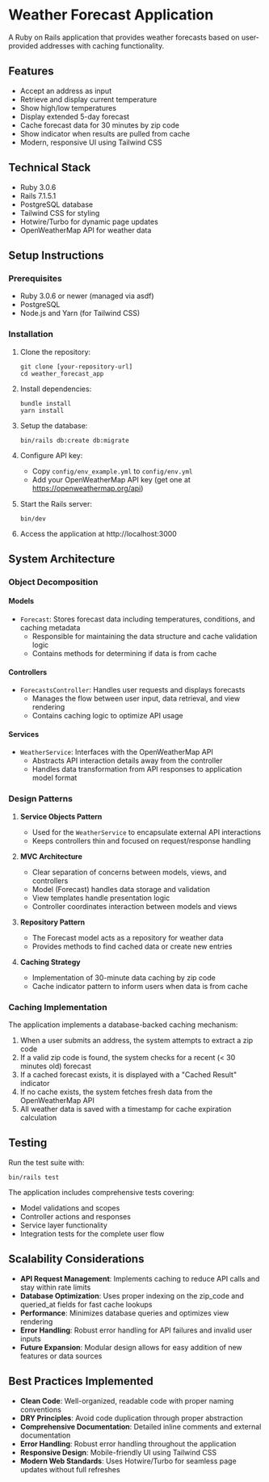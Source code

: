 # Weather Forecast Application

A Ruby on Rails application that provides weather forecasts based on user-provided addresses with caching functionality.

## Features

- Accept an address as input
- Retrieve and display current temperature
- Show high/low temperatures
- Display extended 5-day forecast
- Cache forecast data for 30 minutes by zip code
- Show indicator when results are pulled from cache
- Modern, responsive UI using Tailwind CSS

## Technical Stack

- Ruby 3.0.6
- Rails 7.1.5.1
- PostgreSQL database
- Tailwind CSS for styling
- Hotwire/Turbo for dynamic page updates
- OpenWeatherMap API for weather data

## Setup Instructions

### Prerequisites

- Ruby 3.0.6 or newer (managed via asdf)
- PostgreSQL
- Node.js and Yarn (for Tailwind CSS)

### Installation

1. Clone the repository:
   ```
   git clone [your-repository-url]
   cd weather_forecast_app
   ```

2. Install dependencies:
   ```
   bundle install
   yarn install
   ```

3. Setup the database:
   ```
   bin/rails db:create db:migrate
   ```

4. Configure API key:
   - Copy `config/env_example.yml` to `config/env.yml`
   - Add your OpenWeatherMap API key (get one at https://openweathermap.org/api)

5. Start the Rails server:
   ```
   bin/dev
   ```

6. Access the application at http://localhost:3000

## System Architecture

### Object Decomposition

#### Models
- `Forecast`: Stores forecast data including temperatures, conditions, and caching metadata
  - Responsible for maintaining the data structure and cache validation logic
  - Contains methods for determining if data is from cache

#### Controllers
- `ForecastsController`: Handles user requests and displays forecasts
  - Manages the flow between user input, data retrieval, and view rendering
  - Contains caching logic to optimize API usage

#### Services
- `WeatherService`: Interfaces with the OpenWeatherMap API
  - Abstracts API interaction details away from the controller
  - Handles data transformation from API responses to application model format

### Design Patterns

1. **Service Objects Pattern**
   - Used for the `WeatherService` to encapsulate external API interactions
   - Keeps controllers thin and focused on request/response handling

2. **MVC Architecture**
   - Clear separation of concerns between models, views, and controllers
   - Model (Forecast) handles data storage and validation
   - View templates handle presentation logic
   - Controller coordinates interaction between models and views

3. **Repository Pattern**
   - The Forecast model acts as a repository for weather data
   - Provides methods to find cached data or create new entries

4. **Caching Strategy**
   - Implementation of 30-minute data caching by zip code
   - Cache indicator pattern to inform users when data is from cache

### Caching Implementation

The application implements a database-backed caching mechanism:

1. When a user submits an address, the system attempts to extract a zip code
2. If a valid zip code is found, the system checks for a recent (< 30 minutes old) forecast
3. If a cached forecast exists, it is displayed with a "Cached Result" indicator
4. If no cache exists, the system fetches fresh data from the OpenWeatherMap API
5. All weather data is saved with a timestamp for cache expiration calculation

## Testing

Run the test suite with:

```
bin/rails test
```

The application includes comprehensive tests covering:
- Model validations and scopes
- Controller actions and responses
- Service layer functionality
- Integration tests for the complete user flow

## Scalability Considerations

- **API Request Management**: Implements caching to reduce API calls and stay within rate limits
- **Database Optimization**: Uses proper indexing on the zip_code and queried_at fields for fast cache lookups
- **Performance**: Minimizes database queries and optimizes view rendering
- **Error Handling**: Robust error handling for API failures and invalid user inputs
- **Future Expansion**: Modular design allows for easy addition of new features or data sources

## Best Practices Implemented

- **Clean Code**: Well-organized, readable code with proper naming conventions
- **DRY Principles**: Avoid code duplication through proper abstraction
- **Comprehensive Documentation**: Detailed inline comments and external documentation
- **Error Handling**: Robust error handling throughout the application
- **Responsive Design**: Mobile-friendly UI using Tailwind CSS
- **Modern Web Standards**: Uses Hotwire/Turbo for seamless page updates without full refreshes
